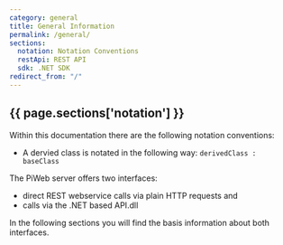 ```yaml
---
category: general
title: General Information
permalink: /general/
sections:
  notation: Notation Conventions
  restApi: REST API
  sdk: .NET SDK
redirect_from: "/"
---
```


## {{ page.sections['notation'] }}

Within this documentation there are the following notation conventions:

* A dervied class is notated in the following way: ```derivedClass : baseClass```

The PiWeb server offers two interfaces: 

- direct REST webservice calls via plain HTTP requests and 
- calls via the .NET based API.dll

In the following sections you will find the basis information about both interfaces.
